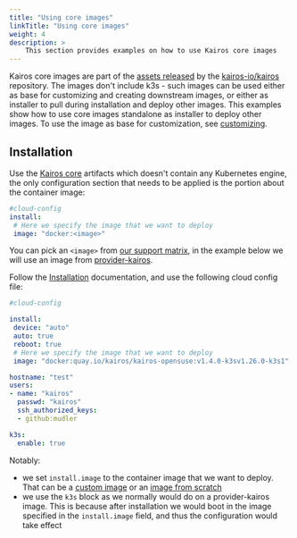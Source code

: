 ```yaml
---
title: "Using core images"
linkTitle: "Using core images"
weight: 4
description: > 
    This section provides examples on how to use Kairos core images
---
```


Kairos core images are part of the [assets released](https://github.com/kairos-io/kairos/releases) by the [kairos-io/kairos](https://github.com/kairos-io/kairos) repository. The images don't include k3s - such images can be used either as base for customizing and creating downstream images, or either as installer to pull during installation and deploy other images. This examples show how to use core images standalone as installer to deploy other images. To use the image as base for customization, see [customizing](/docs/advanced/customizing).

## Installation

Use the [Kairos core](https://github.com/kairos-io/kairos/releases) artifacts which doesn't contain any Kubernetes engine, the only configuration section that needs to be applied is the portion about the container image:

```yaml
#cloud-config
install:
 # Here we specify the image that we want to deploy
 image: "docker:<image>"
```

You can pick an `<image>` from [our support matrix](/docs/reference/image_matrix), in the example below we will use an image from [provider-kairos](https://github.com/kairos-io/provider-kairos).

Follow the [Installation](/docs/installation) documentation, and use the following cloud config file:

```yaml
#cloud-config

install:
 device: "auto"
 auto: true
 reboot: true
 # Here we specify the image that we want to deploy
 image: "docker:quay.io/kairos/kairos-opensuse:v1.4.0-k3sv1.26.0-k3s1"

hostname: "test"
users:
- name: "kairos"
  passwd: "kairos"
  ssh_authorized_keys:
  - github:mudler

k3s:
  enable: true
```

Notably:

- we set `install.image` to the container image that we want to deploy. That can be a [custom image](/docs/advanced/customizing) or an [image from scratch](/docs/reference/build)
- we use the `k3s` block as we normally would do on a provider-kairos image. This is because after installation we would boot in the image specified in the `install.image` field, and thus the configuration would take effect